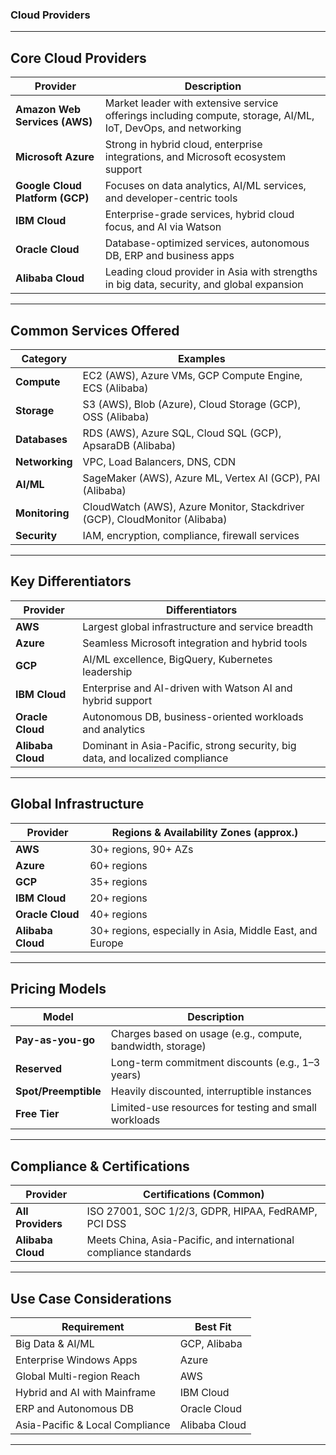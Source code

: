 ### Cloud Providers

---

## Core Cloud Providers

| Provider                        | Description                                                                                                   |
| ------------------------------- | ------------------------------------------------------------------------------------------------------------- |
| **Amazon Web Services (AWS)**   | Market leader with extensive service offerings including compute, storage, AI/ML, IoT, DevOps, and networking |
| **Microsoft Azure**             | Strong in hybrid cloud, enterprise integrations, and Microsoft ecosystem support                              |
| **Google Cloud Platform (GCP)** | Focuses on data analytics, AI/ML services, and developer-centric tools                                        |
| **IBM Cloud**                   | Enterprise-grade services, hybrid cloud focus, and AI via Watson                                              |
| **Oracle Cloud**                | Database-optimized services, autonomous DB, ERP and business apps                                             |
| **Alibaba Cloud**               | Leading cloud provider in Asia with strengths in big data, security, and global expansion                     |

---

## Common Services Offered

| Category       | Examples                                                                   |
| -------------- | -------------------------------------------------------------------------- |
| **Compute**    | EC2 (AWS), Azure VMs, GCP Compute Engine, ECS (Alibaba)                    |
| **Storage**    | S3 (AWS), Blob (Azure), Cloud Storage (GCP), OSS (Alibaba)                 |
| **Databases**  | RDS (AWS), Azure SQL, Cloud SQL (GCP), ApsaraDB (Alibaba)                  |
| **Networking** | VPC, Load Balancers, DNS, CDN                                              |
| **AI/ML**      | SageMaker (AWS), Azure ML, Vertex AI (GCP), PAI (Alibaba)                  |
| **Monitoring** | CloudWatch (AWS), Azure Monitor, Stackdriver (GCP), CloudMonitor (Alibaba) |
| **Security**   | IAM, encryption, compliance, firewall services                             |

---

## Key Differentiators

| Provider          | Differentiators                                                               |
| ----------------- | ----------------------------------------------------------------------------- |
| **AWS**           | Largest global infrastructure and service breadth                             |
| **Azure**         | Seamless Microsoft integration and hybrid tools                               |
| **GCP**           | AI/ML excellence, BigQuery, Kubernetes leadership                             |
| **IBM Cloud**     | Enterprise and AI-driven with Watson AI and hybrid support                    |
| **Oracle Cloud**  | Autonomous DB, business-oriented workloads and analytics                      |
| **Alibaba Cloud** | Dominant in Asia-Pacific, strong security, big data, and localized compliance |

---

## Global Infrastructure

| Provider          | Regions & Availability Zones (approx.)                   |
| ----------------- | -------------------------------------------------------- |
| **AWS**           | 30+ regions, 90+ AZs                                     |
| **Azure**         | 60+ regions                                              |
| **GCP**           | 35+ regions                                              |
| **IBM Cloud**     | 20+ regions                                              |
| **Oracle Cloud**  | 40+ regions                                              |
| **Alibaba Cloud** | 30+ regions, especially in Asia, Middle East, and Europe |

---

## Pricing Models

| Model                | Description                                                |
| -------------------- | ---------------------------------------------------------- |
| **Pay-as-you-go**    | Charges based on usage (e.g., compute, bandwidth, storage) |
| **Reserved**         | Long-term commitment discounts (e.g., 1–3 years)           |
| **Spot/Preemptible** | Heavily discounted, interruptible instances                |
| **Free Tier**        | Limited-use resources for testing and small workloads      |

---

## Compliance & Certifications

| Provider          | Certifications (Common)                                           |
| ----------------- | ----------------------------------------------------------------- |
| **All Providers** | ISO 27001, SOC 1/2/3, GDPR, HIPAA, FedRAMP, PCI DSS               |
| **Alibaba Cloud** | Meets China, Asia-Pacific, and international compliance standards |

---

## Use Case Considerations

| Requirement                     | Best Fit      |
| ------------------------------- | ------------- |
| Big Data & AI/ML                | GCP, Alibaba  |
| Enterprise Windows Apps         | Azure         |
| Global Multi-region Reach       | AWS           |
| Hybrid and AI with Mainframe    | IBM Cloud     |
| ERP and Autonomous DB           | Oracle Cloud  |
| Asia-Pacific & Local Compliance | Alibaba Cloud |

---
